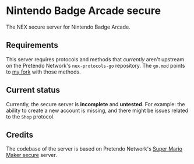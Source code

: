 # Nintendo Badge Arcade secure

The NEX secure server for Nintendo Badge Arcade.

## Requirements  

This server requires protocols and methods that *currently* aren't upstream on the Pretendo Network's `nex-protocols-go` repository. The `go.mod` points to [my fork](https://github.com/DaniElectra/nex-protocols-go) with those methods.

## Current status

Currently, the secure server is **incomplete** and **untested**. For example: the ability to create a new account is missing, and there might be issues related to the `Shop` protocol.  

## Credits

The codebase of the server is based on Pretendo Network's [Super Mario Maker secure](https://github.com/PretendoNetwork/super-mario-maker-secure) server.

